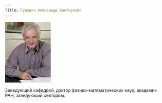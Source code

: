 ```yaml
---
Title: Гуревич Александр Викторович
---
```


![Гуревич Александр Викторович](images/GurevichAV.jpg)

Заведующий кафедрой, доктор физико-математических наук, академик РАН, заведующий сектором.